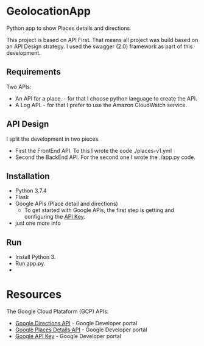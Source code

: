 # GeolocationApp
Python app to show Places details and directions

This project is based on API First.
That means all project was build based on an API Design strategy.
I used the swagger (2.0) framework as part of this development.

## Requirements

Two APIs:
- An API for a place. - for that I choose python language to create the API.
- A Log API. - for that I prefer to use the Amazon CloudWatch service.

## API Design


I split the development in two pieces.

- First the FrontEnd API.
    To this I wrote the code ./places-v1.yml
- Second the BackEnd API.
    For the second one I wrote the ./app.py code.
 
## Installation

- Python 3.7.4
- Flask
- Google APIs (Place detail and directions)
  - To get started with Google APis, the first step is getting and configuring the [API Key](https://developers.google.com/maps/documentation/javascript/get-api-key).
 - just one more info

## Run

- Install Python 3.
-  Run app.py.
- 

# Resources

The Google Cloud Plataform (GCP) APIs:

* [Google Directions API](https://developers.google.com/maps/documentation/directions) - Google Developer portal
* [Google Places Details API](https://developers.google.com/places/web-service/details) - Google Developer portal
* [Google API Key](https://developers.google.com/places/web-service/get-api-key) - Google Developer portal
